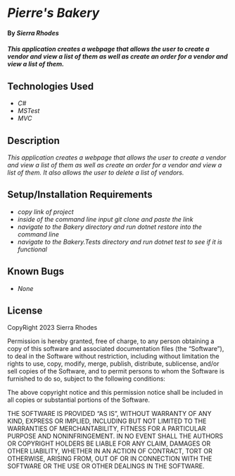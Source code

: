 # _Pierre's Bakery_

#### By _**Sierra Rhodes**_

#### _This application creates a webpage that allows the user to create a vendor and view a list of them as well as create an order for a vendor and view a list of them._

## Technologies Used

* _C#_
* _MSTest_
* _MVC_

## Description

_This application creates a webpage that allows the user to create a vendor and view a list of them as well as create an order for a vendor and view a list of them. It also allows the user to delete a list of vendors._

## Setup/Installation Requirements

* _copy link of project_
* _inside of the command line input git clone and paste the link_
* _navigate to the Bakery directory and run dotnet restore into the command line_
* _navigate to the Bakery.Tests directory and run dotnet test to see if it is functional_

## Known Bugs

* _None_


## License

CopyRight 2023 Sierra Rhodes 

Permission is hereby granted, free of charge, to any person obtaining a copy of this software and associated documentation files (the “Software”), to deal in the Software without restriction, including without limitation the rights to use, copy, modify, merge, publish, distribute, sublicense, and/or sell copies of the Software, and to permit persons to whom the Software is furnished to do so, subject to the following conditions:

The above copyright notice and this permission notice shall be included in all copies or substantial portions of the Software.

THE SOFTWARE IS PROVIDED “AS IS”, WITHOUT WARRANTY OF ANY KIND, EXPRESS OR IMPLIED, INCLUDING BUT NOT LIMITED TO THE WARRANTIES OF MERCHANTABILITY, FITNESS FOR A PARTICULAR PURPOSE AND NONINFRINGEMENT. IN NO EVENT SHALL THE AUTHORS OR COPYRIGHT HOLDERS BE LIABLE FOR ANY CLAIM, DAMAGES OR OTHER LIABILITY, WHETHER IN AN ACTION OF CONTRACT, TORT OR OTHERWISE, ARISING FROM, OUT OF OR IN CONNECTION WITH THE SOFTWARE OR THE USE OR OTHER DEALINGS IN THE SOFTWARE.
